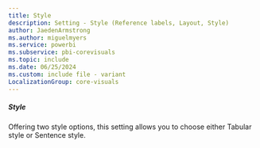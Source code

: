 ```yaml
---
title: Style
description: Setting - Style (Reference labels, Layout, Style)
author: JaedenArmstrong
ms.author: miguelmyers
ms.service: powerbi
ms.subservice: pbi-corevisuals
ms.topic: include
ms.date: 06/25/2024
ms.custom: include file - variant
LocalizationGroup: core-visuals
---
```

##### Style

Offering two style options, this setting allows you to choose either Tabular style or Sentence style.
